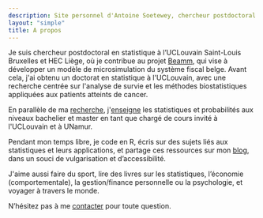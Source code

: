 ```yaml
---
description: Site personnel d'Antoine Soetewey, chercheur postdoctoral en statistique à l'UCLouvain Saint-Louis Bruxelles et HEC Liège
layout: "simple"
title: A propos
---
```


Je suis chercheur postdoctoral en statistique à l’UCLouvain Saint-Louis Bruxelles et HEC Liège, où je contribue au projet [Beamm](https://beamm.brussels/), qui vise à développer un modèle de microsimulation du système fiscal belge. Avant cela, j'ai obtenu un doctorat en statistique à l'UCLouvain, avec une recherche centrée sur l'analyse de survie et les méthodes biostatistiques appliquées aux patients atteints de cancer.

En parallèle de ma [recherche](/fr/research/), j'[enseigne](/fr/teaching/) les statistiques et probabilités aux niveaux bachelier et master en tant que chargé de cours invité à l'UCLouvain et à UNamur.

<!--

Je donne également des formations et du conseil en science des données, statistiques et R (logiciel statistique open source) dans le cadre de la plateforme technologique du Support en Méthodologie et Calcul Statistique de l'UCLouvain.

Compte tenu de mon expérience, j'accompagne également des :

- **Etudiants et chercheurs** dans leurs études ou la partie statistique de leur mémoire, TFE, thèse ou projet de recherche, grâce à des cours sur mesure et un accompagnement personnalisé en statistique et probabilité. Voir plus d'informations sur [easystat.be](https://easystat.be/).
- **Professionnels et entreprises** dans leurs recherches, analyses de données et prises de décisions éclairées en apportant une dimension statistique à leurs projets, quel que soit le secteur, le coeur de métier ou la taille de l'entreprise. Plus d'informations sur [datanalyze.be](https://datanalyze.be/fr/).

Si vous avez besoin d'aide en statistiques, en analyse de données ou en R, n'hésitez pas à me contacter via le site web correspondant !-->

Pendant mon temps libre, je code en R, écris sur des sujets liés aux statistiques et leurs applications, et partage ces ressources sur mon [blog](https://statsandr.com/), dans un souci de vulgarisation et d’accessibilité.

J'aime aussi faire du sport, lire des livres sur les statistiques, l’économie (comportementale), la gestion/finance personnelle ou la psychologie, et voyager à travers le monde.

N’hésitez pas à me [contacter](/fr/contact/) pour toute question.